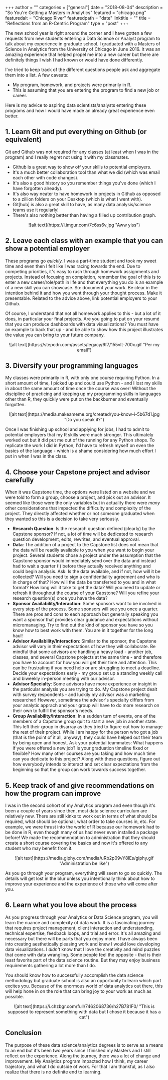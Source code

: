 +++
author = ""
categories = ["general"]
date = "2018-08-04"
description = "So You're Getting a Masters in Analytics"
featured = "chicago.png"
featuredalt = "Chicago River"
featuredpath = "date"
linktitle = ""
title = "Reflections from an R-Centric Program"
type = "post"
+++

The new school year is right around the corner and I have gotten a few requests from new students entering a Data Science or Analyst program to talk about my experience in graduate school. I graduated with a Masters of Science in Analytics from the University of Chicago in June 2016. It was an amazing experience that helped propel me into a new career but there are definitely things I wish I had known or would have done differently.

I've tried to keep track of the different questions people ask and aggregate them into a list. A few caveats:

- My program, homework, and projects were primarily in R.
- This is assuming that you are entering the program to find a new job or career. 


Here is my advice to aspiring data scientists/analysts entering these programs and how I would have made an already great experience even better.

## 1. Learn Git and put everything on Github (or equivalent)

Git and Github was not required for any classes (at least when I was in the program) and I really regret not using it with my classmates. 

- Github is a great way to show off your skills to potential employers. 
- It's a much better collaboration tool than what we did (which was email each other with code changes).
- It's also a good history so you remember things you've done (which I have forgotten already).
- It's also way neater to have homework in projects in Github as opposed to a zillion folders on your Desktop (which is what I went with).
- Git[hub] is also a great skill to have, as many data analysis/science teams use it regularly!
- There's also nothing better than having a filled up contribution graph.

<p align = "center">![alt text](https://i.imgur.com/7c6ss6v.jpg "Aww yiss")</center>

## 2. Leave each class with an example that you can show a potential employer

These programs go *quickly.* I was a part-time student and took my sweet time and even then I felt like I was racing towards the end. Due to competing priorities, it's easy to rush through homework assignments and projects. Instead of focusing on completion, remember the goal of this is to enter a new career/role/path in life and that everything you do is an example of a new skill you can showcase. So: document your work. Be clear in the intention behind it and how you went through your thought process. Make it presentable. Related to the advice above, link potential employers to your Github.

Of course, I understand that not all homework applies to this - but a lot of it does, in particular your final projects. Are you going to put on your resumé that you can produce dashboards with data visualizations? You must have an example to back that up - and be able to show how this project illustrates the value you can bring to your future company.

<p align = "center">![alt text](https://stepcdn.com/assets/legacy/6f7/155vlt-700x.gif "Per my email")</center>

## 3. Diversify your programming languages

My classes were primarily in R, with only one course requiring Python. In a short amount of time, I picked up and could use Python - and I lost my skills in about the same amount of time once the course was over! Without the discipline of practicing and keeping up my programming skills in languages other than R, they quickly were put on the backburner and eventually forgotten.

<p align = "center">![alt text](https://media.makeameme.org/created/you-know-i-5b67d1.jpg "Do you speak it?")</center>

Once I was finishing up school and applying for jobs, I had to admit to potential employers that my R skills were much stronger. This ultimately worked out but it did put me out of the running for any Python shops. To replicate the work I did in Python, I'd have to refresh myself on even the basics of the language - which is a shame considering how much effort I put in when I was in the class.

## 4. Choose your Capstone project and advisor carefully

When it was Capstone time, the options were listed on a website and we were told to form a group, choose a project, and pick out an advisor. It seemed like those were the only variables but in actuality there were *many* other considerations that impacted the difficulty and complexity of the project. They directly affected whether or not someone graduated when they wanted so this is a decision to take very seriously.

- **Research Question**: Is the research question defined (clearly) by the Capstone sponsor? If not, a lot of time will be dedicated to research question development, edits, rewrites, and eventual approval. 
- **Data**: The addition of a project to the Capstone list does not mean that the data will be readily available to you when you want to begin your project. Several students chose a project under the assumption that the Capstone sponsor would immediately send over the data and instead had to wait a quarter (!) before they actually received anything and could begin analysis. Ask: Is the data available, and if not, how will it be collected? Will you need to sign a confidentiality agreement and who is in charge of that? How will the data be transferred to you and in what format? How long will it take to get the data? Will you need to update or refresh it throughout the course of your Capstone? Will you refine your research question(s) once you have the data?
- **Sponsor Availability/Interaction**: Some sponsors want to be involved in every step of the process. Some sponsors will see you once a quarter. There are pros and cons to each approach but generally speaking you want a sponsor that provides clear guidance and expectations without micromanaging. Try to find out the kind of sponsor you have so you know how to best work with them. You are in it together for the long haul!
- **Advisor Availability/Interaction**: Similar to the sponsor, the Capstone advisor will vary in their expectations of how they will collaborate. Be mindful that some advisors are handling a heavy load - another job, classes, and several Capstone projects at the same time - and therefore you have to account for how you will get their time and attention. This can be frustrating if you need help or are struggling to meet a deadline. Decide your expectations early - my group set up a standing weekly call and biweekly in-person meeting with our advisor.
- **Advisor Specialty**: Some advisors have more experience or insight in the particular analysis you are trying to do. My Capstone project dealt with survey respondents - and luckily my advisor was a marketing researcher! However, sometimes the advisor's specialty differs from your analytic apprach and your group will have to do more research on their own to fulfill the sponsor's needs.
- **Group Availability/Interaction**: In a sudden turn of events, one of the members of a Capstone group quit to start a new job in another state. This left their group in disarray as they tried to figure out how to manage the rest of their project. While I am happy for the person who got a job (that is the point of it all, anyway), they could have helped out their team by being open and honest. Ask your potential teammates: What happens if you were offered a new job? Is your graduation timeline fixed or flexible? How many other courses are you taking and how much time can you dedicate to this project? Along with these questions, figure out how everybody intends to interact and set clear expectations from the beginning so that the group can work towards success together.

## 5. Keep track of and give recommendations on how the program can improve

I was in the second cohort of my Analytics program and even though it's been a couple of years since then, most data science curriculum are relatively new. There are still kinks to work out in terms of what should be required, what should be optional, what order to take courses in, etc. For example, we were thrust into the world of R because our homework had to be done in R, even though many of us had never even installed a package before! We made the recommendation to administration that they should create a short course covering the basics and now it's offered to any student who may benefit from it.

<p align = "center">![alt text](https://media.giphy.com/media/uRb2p09vY8lEs/giphy.gif "Administration be like")</center>

As you go through your program, everything will seem to go so quickly. The details will get lost in the blur unless you intentionally think about how to improve your experience and the experience of those who will come after you.

## 6. Learn what you love about the process

As you progress through your Analytics or Data Science program, you will learn the nuance and complexity of data work. It is a fascinating journey that requires project management, client interaction and understanding, technical expertise, feedback loops, and trial and error. It's all amazing and necessary but there will be parts that you enjoy more. I have always been into creating aesthetically pleasing work and knew I would love developing data visualizations. I *didn't* know that I love the creativity and mind puzzles that come with data wrangling. Some people feel the opposite - that is their least favorite part of the data science routine. But they may enjoy business requirements gathering a lot more than I do.

You should know how to successfully accomplish the data science methodology but graduate school is also an opportunity to learn which part excites you. Because of the enormous world of data analytics out there, this will help hone in on the role that can bring joy to your work as much as possible.

<p align = "center">![alt text](https://i.chzbgr.com/full/7462068736/h27B781F0/ "This is supposed to represent something with data but I chose it because it has a cat")</center>

## Conclusion

The purpose of these data science/analytics degrees is to serve as a means to an end but it's been two years since I finished my Masters and I still reflect on the experience.  Along the journey, there was a lot of change and improvement. My Analytics program impacted how I think, my career trajectory, and what I do outside of work. For that I am thankful, as I also realize that there is no definite end to learning.